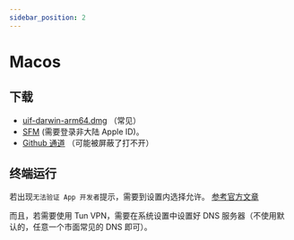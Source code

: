 ```yaml
---
sidebar_position: 2
---
```


# Macos

## 下载

- [uif-darwin-arm64.dmg](/assets/release/uif-darwin-arm64.dmg) （常见）
- [SFM](https://apps.apple.com/us/app/sing-box-vt/id6673731168) (需要登录非大陆 Apple ID)。
- [Github 通道](https://github.com/UIforFreedom/UIF/releases)  （可能被屏蔽了打不开）

## 终端运行

若出现`无法验证 App 开发者`提示，需要到设置内选择允许。 [参考官方文章](https://support.apple.com/zh-cn/102445)

而且，若需要使用 Tun VPN，需要在系统设置中设置好 DNS 服务器（不使用默认的，任意一个市面常见的 DNS 即可）。
